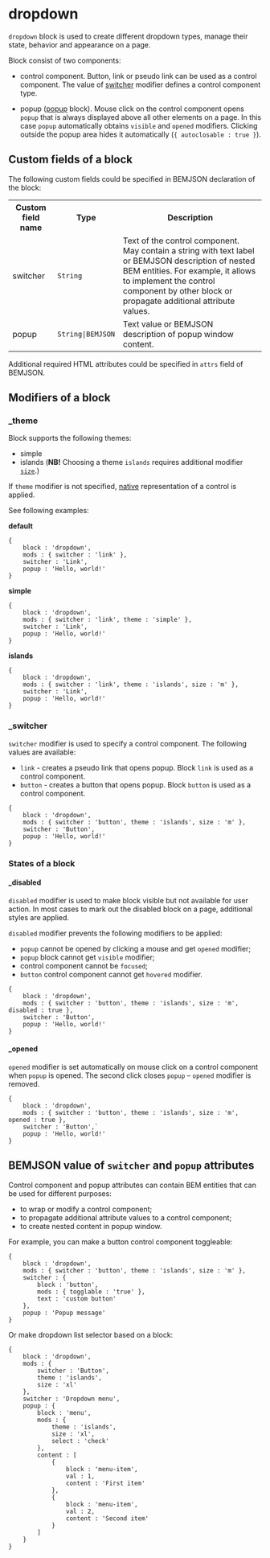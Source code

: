 # dropdown

`dropdown` block is used to create different dropdown types, manage their state, behavior and appearance on a page.

Block consist of two components:

* control component. Button, link or pseudo link can be used as a control component. The value of [switcher](#switcher) modifier defines a control component type.

* popup ([popup](../popup/popup.md) block). Mouse click on the control component opens `popup` that is always displayed above all other elements on a page. In this case `popup` automatically obtains `visible` and `opened` modifiers. Clicking outside the popup area hides it automatically (`{ autoclosable : true }`).

## Custom fields of a block

The following custom fields could be specified in BEMJSON declaration of the block:

<table>
    <tr>
        <th>Custom field name</th>
        <th>Type</th>
        <th>Description</th>
    </tr>
    <tr>
        <td>switcher</td>
        <td><code>String</code></td>
        <td>Text of the control component. May contain a string with text label or BEMJSON description of nested BEM entities. For example, it allows to implement the control component by other block or propagate additional attribute values.</td>
    </tr>
       <tr>
        <td>popup</td>
        <td><code>String|BEMJSON</code></td>
        <td>Text value or BEMJSON description of popup window content.</td>
    </tr>
</table>

Additional required HTML attributes could be specified in `attrs` field of BEMJSON.

## Modifiers of a block

### _theme

Block supports the following themes:

 * simple
 * islands (**NB!** Choosing a theme `islands` requires additional modifier [`size`](#size).)

If `theme` modifier is not specified, [native](#native) representation of a control is applied.

See following examples:

<a name="native"></a>
**default**

```bemjson
{
    block : 'dropdown',
    mods : { switcher : 'link' },
    switcher : 'Link',
    popup : 'Hello, world!'
}
```

**simple**

```bemjson
{
    block : 'dropdown',
    mods : { switcher : 'link', theme : 'simple' },
    switcher : 'Link',
    popup : 'Hello, world!'
}
```

**islands**

```bemjson
{
    block : 'dropdown',
    mods : { switcher : 'link', theme : 'islands', size : 'm' },
    switcher : 'Link',
    popup : 'Hello, world!'
}
```

<a name="switcher"></a>
### _switcher

`switcher` modifier is used to specify a control component. The following values are available:

* `link` - creates a pseudo link that opens popup. Block `link` is used as a control component.
* `button` - creates a button that opens popup. Block `button` is used as a control component.


```bemjson
{
    block : 'dropdown',
    mods : { switcher : 'button', theme : 'islands', size : 'm' },
    switcher : 'Button',
    popup : 'Hello, world!'
}
```

### States of a block

#### _disabled

`disabled` modifier is used to make block visible but not available for user action. In most cases to mark out the disabled block on a page, additional styles are applied.

`disabled` modifier prevents the following modifiers to be applied:

* `popup` cannot be opened by clicking a mouse and get `opened` modifier;
* `popup` block cannot get `visible` modifier;
* control component cannot be `focused`;
* `button` control component cannot get `hovered` modifier.

```bemjson
{
    block : 'dropdown',
    mods : { switcher : 'button', theme : 'islands', size : 'm', disabled : true },
    switcher : 'Button',
    popup : 'Hello, world!'
}
```

#### _opened

`opened` modifier is set automatically on mouse click on a control component when `popup` is opened. The second click closes `popup` – `opened` modifier is removed.

```bemjson
{
    block : 'dropdown',
    mods : { switcher : 'button', theme : 'islands', size : 'm', opened : true },
    switcher : 'Button',`
    popup : 'Hello, world!'
}
```

## BEMJSON value of `switcher` and `popup` attributes

Control component and popup attributes can contain BEM entities that can be used for different purposes:

* to wrap or modify a control component;
* to propagate additional attribute values to a control component;
* to create nested content in popup window.

For example, you can make a button control component toggleable:

```bemjson
{
    block : 'dropdown',
    mods : { switcher : 'button', theme : 'islands', size : 'm' },
    switcher : {
        block : 'button',
        mods : { togglable : 'true' },
        text : 'custom button'
    },
    popup : 'Popup message'
}
```

Or make dropdown list selector based on a block:

```bemjson
{
    block : 'dropdown',
    mods : {
        switcher : 'Button',
        theme : 'islands',
        size : 'xl'
    },
    switcher : 'Dropdown menu',
    popup : {
        block : 'menu',
        mods : {
            theme : 'islands',
            size : 'xl',
            select : 'check'
        },
        content : [
            {
                block : 'menu-item',
                val : 1,
                content : 'First item'
            },
            {
                block : 'menu-item',
                val : 2,
                content : 'Second item'
            }
        ]
    }
}
```
